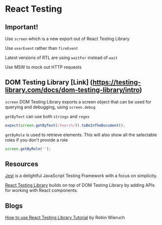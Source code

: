 # React Testing
## Important!
Use `screen` which is a new export out of React Testing Library

Use `userEvent` rather than `fireEvent`

Latest versions of RTL are using `waitFor` instead of `wait`

Use MSW to mock out HTTP requests

## DOM Testing Library [Link] (https://testing-library.com/docs/dom-testing-library/intro)

`screen` DOM Testing Library exports a screen object that can be used for querying and debugging, using `screen.debug`

`getByText` can use both `strings` and `regex`

```js
expect(screen.getByText(/Search/)).toBeInTheDocument();
```

`getByRole` is used to retrieve elements. This will also show all the selectable roles if you don't provide a role

```js
screen.getByRole('');
```



<!-- Arrange, act, assert -->
<!-- Notes jest components describe, test -->
## Resources 
[Jest](https://jestjs.io/) is a delightful JavaScript Testing Framework with a focus on simplicity.

[React Testing Library](https://testing-library.com/docs/react-testing-library/intro) builds on top of DOM Testing Library by adding APIs for working with React components.

## Blogs
[How to use React Testing Library Tutorial](https://www.robinwieruch.de/react-testing-library) by Robin Wieruch